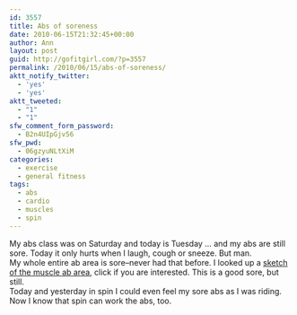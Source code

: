 ```yaml
---
id: 3557
title: Abs of soreness
date: 2010-06-15T21:32:45+00:00
author: Ann
layout: post
guid: http://gofitgirl.com/?p=3557
permalink: /2010/06/15/abs-of-soreness/
aktt_notify_twitter:
  - 'yes'
  - 'yes'
aktt_tweeted:
  - "1"
  - "1"
sfw_comment_form_password:
  - B2n4UIpGjv56
sfw_pwd:
  - 06gzyuNLtXiM
categories:
  - exercise
  - general fitness
tags:
  - abs
  - cardio
  - muscles
  - spin
---
```

My abs class was on Saturday and today is Tuesday &#8230; and my abs are still sore. Today it only hurts when I laugh, cough or sneeze. But man.  
My whole entire ab area is sore&#8211;never had that before. I looked up a [sketch of the muscle ab area](http://www.the-fitness-motivator.com/images/absbig.jpg), click if you are interested. This is a good sore, but still.  
Today and yesterday in spin I could even feel my sore abs as I was riding. Now I know that spin can work the abs, too.